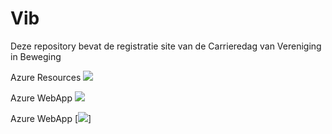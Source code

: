 # Vib
Deze repository bevat de registratie site van de Carrieredag van Vereniging in Beweging

Azure Resources [![](https://melvinvermeer.visualstudio.com/_apis/public/build/definitions/063fbab4-8dd7-4323-9a94-aa17e644857d/20/badge?branch=master)](https://melvinvermeer.visualstudio.com/Vib%20Carrièredag%202016/_build/latest?definitionId=20&branchName=master)

Azure WebApp [![](https://melvinvermeer.visualstudio.com/_apis/public/build/definitions/063fbab4-8dd7-4323-9a94-aa17e644857d/21/badge?branch=master)](https://melvinvermeer.visualstudio.com/Vib%20Carrièredag%202016/_build/latest?definitionId=21&branchName=master)


Azure WebApp [![](https://melvinvermeer.vsrm.visualstudio.com/_apis/public/Release/badge/063fbab4-8dd7-4323-9a94-aa17e644857d/1/1)]